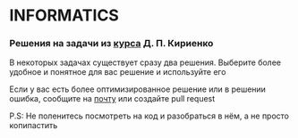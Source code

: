 # INFORMATICS
### Решения на задачи из [курса](https://informatics.msk.ru/course/view.php?id=156) Д. П. Кириенко

В некоторых задачах существует сразу два решения. Выберите более удобное и понятное для вас решение и используйте его

Если у вас есть более оптимизированное решение или в решении ошибка, сообщите на [почту](mailto:mikemka@vk.com) или создайте pull request

P.S: Не поленитесь посмотреть на код и разобраться в нём, а не просто копипастить
